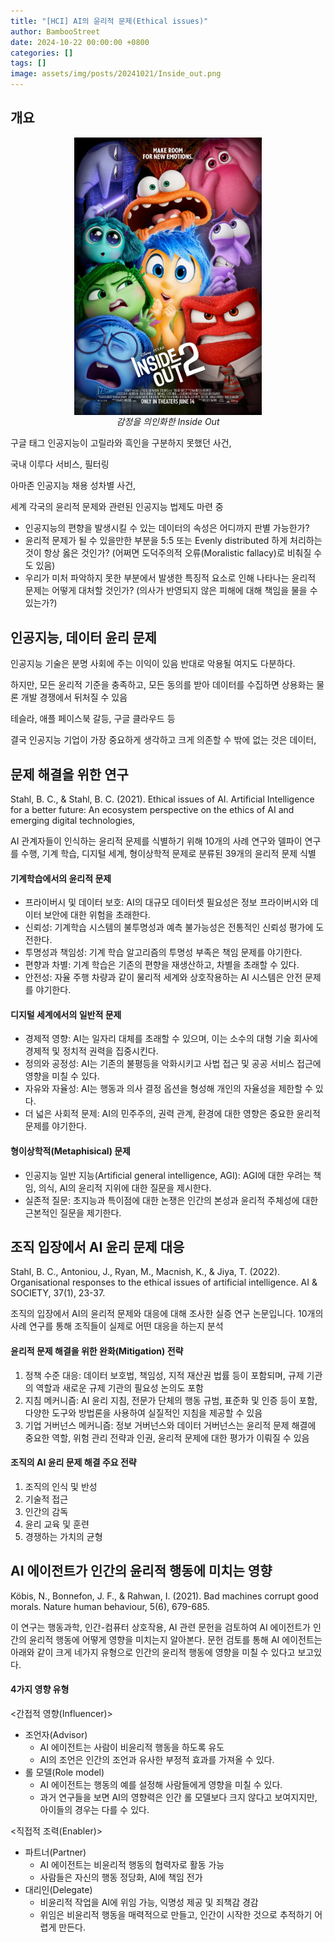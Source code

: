 ```yaml
---
title: "[HCI] AI의 윤리적 문제(Ethical issues)"
author: BambooStreet
date: 2024-10-22 00:00:00 +0800
categories: []
tags: []
image: assets/img/posts/20241021/Inside_out.png
---
```


## 개요

<div style="text-align: center;">
    <img src="/assets/img/posts/20241021/Inside_out.png" alt="main" width="300" style="display: block; margin: auto;"/>
    <em>감정을 의인화한 Inside Out</em>
</div>


구글 태그 인공지능이 고릴라와 흑인을 구분하지 못했던 사건,

국내 이루다 서비스, 필터링

아마존 인공지능 채용 성차별 사건,

세계 각국의 윤리적 문제와 관련된 인공지능 법제도 마련 중

* 인공지능의 편향을 발생시킬 수 있는 데이터의 속성은 어디까지 판별 가능한가?
* 윤리적 문제가 될 수 있을만한 부분을 5:5 또는 Evenly distributed 하게 처리하는 것이 항상 옳은 것인가? (어쩌면 도덕주의적 오류(Moralistic fallacy)로 비춰질 수도 있음)
* 우리가 미처 파악하지 못한 부분에서 발생한 특징적 요소로 인해 나타나는 윤리적 문제는 어떻게 대처할 것인가? (의사가 반영되지 않은 피해에 대해 책임을 물을 수 있는가?)


## 인공지능, 데이터 윤리 문제

인공지능 기술은 분명 사회에 주는 이익이 있음 반대로 악용될 여지도 다분하다.


하지만, 모든 윤리적 기준을 충족하고, 모든 동의를 받아 데이터를 수집하면 상용화는 물론 개발 경쟁에서 뒤처질 수 있음


테슬라, 애플 페이스북 갈등, 구글 클라우드 등


결국 인공지능 기업이 가장 중요하게 생각하고 크게 의존할 수 밖에 없는 것은 데이터, 


## 문제 해결을 위한 연구

Stahl, B. C., & Stahl, B. C. (2021). Ethical issues of AI. Artificial Intelligence for a better future: An ecosystem perspective on the ethics of AI and emerging digital technologies,


AI 관계자들이 인식하는 윤리적 문제를 식별하기 위해 10개의 사례 연구와 델파이 연구를 수행, 기계 학습, 디지털 세계, 형이상학적 문제로 분류된 39개의 윤리적 문제 식별

#### 기계학습에서의 윤리적 문제

* 프라이버시 및 데이터 보호: AI의 대규모 데이터셋 필요성은 정보 프라이버시와 데이터 보안에 대한 위험을 초래한다.
* 신뢰성: 기계학습 시스템의 불투명성과 예측 불가능성은 전통적인 신뢰성 평가에 도전한다.
* 투명성과 책임성: 기계 학습 알고리즘의 투명성 부족은 책임 문제를 야기한다.
* 편향과 차별: 기계 학습은 기존의 편향을 재생산하고, 차별을 초래할 수 있다.
* 안전성: 자율 주행 차량과 같이 물리적 세계와 상호작용하는 AI 시스템은 안전 문제를 야기한다.


#### 디지털 세계에서의 일반적 문제

* 경제적 영향: AI는 일자리 대체를 초래할 수 있으며, 이는 소수의 대형 기술 회사에 경제적 및 정치적 권력을 집중시킨다.
* 정의와 공정성: AI는 기존의 불평등을 악화시키고 사법 접근 및 공공 서비스 접근에 영향을 미칠 수 있다.
* 자유와 자율성: AI는 행동과 의사 결정 옵션을 형성해 개인의 자율성을 제한할 수 있다.
* 더 넓은 사회적 문제: AI의 민주주의, 권력 관계, 환경에 대한 영향은 중요한 윤리적 문제를 야기한다.

#### 형이상학적(Metaphisical) 문제

* 인공지능 일반 지능(Artificial general intelligence, AGI): AGI에 대한 우려는 책임, 의식, AI의 윤리적 지위에 대한 질문을 제시한다.
* 실존적 질문: 초지능과 특이점에 대한 논쟁은 인간의 본성과 윤리적 주체성에 대한 근본적인 질문을 제기한다.



## 조직 입장에서 AI 윤리 문제 대응

Stahl, B. C., Antoniou, J., Ryan, M., Macnish, K., & Jiya, T. (2022). Organisational responses to the ethical issues of artificial intelligence. AI & SOCIETY, 37(1), 23-37.


조직의 입장에서 AI의 윤리적 문제와 대응에 대해 조사한 실증 연구 논문입니다. 10개의 사례 연구를 통해 조직들이 실제로 어떤 대응을 하는지 분석


#### 윤리적 문제 해결을 위한 완화(Mitigation) 전략

1. 정책 수준 대응: 데이터 보호법, 책임성, 지적 재산권 법률 등이 포함되며, 규제 기관의 역할과 새로운 규제 기관의 필요성 논의도 포함
2. 지침 메커니즘: AI 윤리 지침, 전문가 단체의 행동 규범, 표준화 및 인증 등이 포함, 다양한 도구와 방법론을 사용하여 실질적인 지침을 제공할 수 있음
3. 기업 거버넌스 메커니즘: 정보 거버넌스와 데이터 거버넌스는 윤리적 문제 해결에 중요한 역할, 위험 관리 전략과 인권, 윤리적 문제에 대한 평가가 이뤄질 수 있음

#### 조직의 AI 윤리 문제 해결 주요 전략

1. 조직의 인식 및 반성
2. 기술적 접근
3. 인간의 감독
4. 윤리 교육 및 훈련
5. 경쟁하는 가치의 균형



## AI 에이전트가 인간의 윤리적 행동에 미치는 영향

Köbis, N., Bonnefon, J. F., & Rahwan, I. (2021). Bad machines corrupt good morals. Nature human behaviour, 5(6), 679-685.


이 연구는 행동과학, 인간-컴퓨터 상호작용, AI 관련 문헌을 검토하여 AI 에이전트가 인간의 윤리적 행동에 어떻게 영향을 미치는지 알아본다. 문헌 검토를 통해 AI 에이전트는 아래와 같이 크게 네가지 유형으로 인간의 윤리적 행동에 영향을 미칠 수 있다고 보고있다.


#### 4가지 영향 유형

<간접적 영향(Influencer)>
* 조언자(Advisor)
  * AI 에이전트는 사람이 비윤리적 행동을 하도록 유도
  * AI의 조언은 인간의 조언과 유사한 부정적 효과를 가져올 수 있다.
* 롤 모델(Role model)
  * AI 에이전트는 행동의 예를 설정해 사람들에게 영향을 미칠 수 있다.
  * 과거 연구들을 보면 AI의 영향력은 인간 롤 모델보다 크지 않다고 보여지지만, 아이들의 경우는 다를 수 있다.

<직접적 조력(Enabler)>
* 파트너(Partner)
  * AI 에이전트는 비윤리적 행동의 협력자로 활동 가능
  * 사람들은 자신의 행동 정당화, AI에 책임 전가
* 대리인(Delegate)
  * 비윤리적 작업을 AI에 위임 가능, 익명성 제공 및 죄책감 경감
  * 위임은 비윤리적 행동을 매력적으로 만들고, 인간이 시작한 것으로 추적하기 어렵게 만든다.

